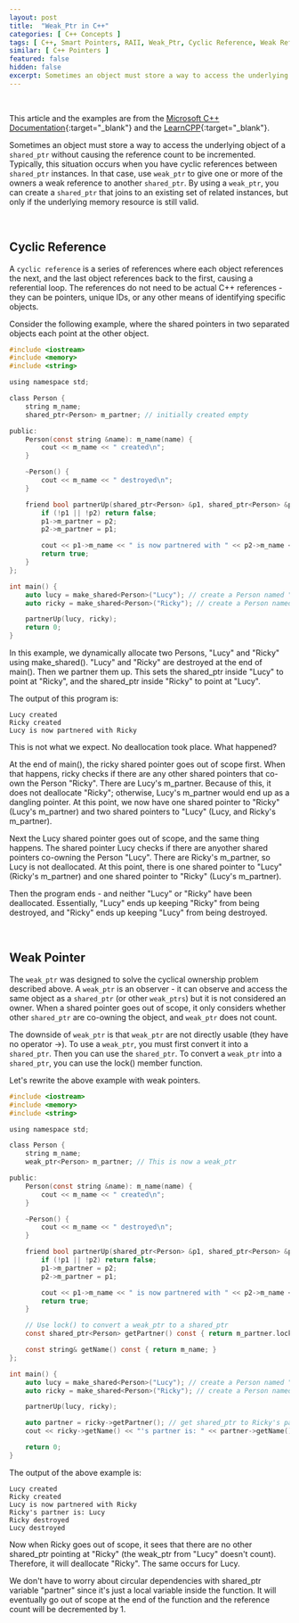 ```yaml
---
layout: post
title:  "Weak_Ptr in C++"
categories: [ C++ Concepts ]
tags: [ C++, Smart Pointers, RAII, Weak_Ptr, Cyclic Reference, Weak Reference ]
similar: [ C++ Pointers ]
featured: false
hidden: false
excerpt: Sometimes an object must store a way to access the underlying object of a `shared_ptr` without causing the reference count to be incremented.
---
```


<br />

This article and the examples are from the [Microsoft C++ Documentation](https://docs.microsoft.com/en-us/cpp/cpp/how-to-create-and-use-weak-ptr-instances?view=msvc-160){:target="_blank"} and the [LearnCPP](https://www.learncpp.com/cpp-tutorial/15-7-circular-dependency-issues-with-stdshared_ptr-and-stdweak_ptr/){:target="_blank"}. 



Sometimes an object must store a way to access the underlying object of a `shared_ptr` without causing the reference count to be incremented. Typically, this situation occurs when you have cyclic references between `shared_ptr` instances. In that case, use `weak_ptr` to give one or more of the owners a weak reference to another `shared_ptr`. By using a `weak_ptr`, you can create a `shared_ptr` that joins to an existing set of related instances, but only if the underlying memory resource is still valid.


<br />

## Cyclic Reference

A `cyclic reference` is a series of references where each object references the next, and the last object references back to the first, causing a referential loop. The references do not need to be actual C++ references - they can be pointers, unique IDs, or any other means of identifying specific objects.


Consider the following example, where the shared pointers in two separated objects each point at the other object.

```c
#include <iostream>
#include <memory>
#include <string>

using namespace std;

class Person {
    string m_name;
    shared_ptr<Person> m_partner; // initially created empty

public:
    Person(const string &name): m_name(name) {
        cout << m_name << " created\n";
    }

    ~Person() {
        cout << m_name << " destroyed\n";
    }

    friend bool partnerUp(shared_ptr<Person> &p1, shared_ptr<Person> &p2) {
        if (!p1 || !p2) return false;
        p1->m_partner = p2;
        p2->m_partner = p1;

        cout << p1->m_name << " is now partnered with " << p2->m_name << endl;
        return true;
    }
};

int main() {
    auto lucy = make_shared<Person>("Lucy"); // create a Person named "Lucy"
    auto ricky = make_shared<Person>("Ricky"); // create a Person named "Ricky"

    partnerUp(lucy, ricky);
    return 0;
}
```

In this example, we dynamically allocate two Persons, "Lucy" and "Ricky" using make_shared(). "Lucy" and "Ricky" are destroyed at the end of main(). Then we partner them up. This sets the shared_ptr inside "Lucy" to point at "Ricky", and the shared_ptr inside "Ricky" to point at "Lucy". 

The output of this program is:
```
Lucy created
Ricky created
Lucy is now partnered with Ricky
```

This is not what we expect. No deallocation took place. What happened?

At the end of main(), the ricky shared pointer goes out of scope first. When that happens, ricky checks if there are any other shared pointers that co-own the Person "Ricky". There are Lucy's m_partner. Because of this, it does not deallocate "Ricky"; otherwise, Lucy's m_partner would end up as a dangling pointer. At this point, we now have one shared pointer to "Ricky" (Lucy's m_partner) and two shared pointers to "Lucy" (Lucy, and Ricky's m_partner).

Next the Lucy shared pointer goes out of scope, and the same thing happens. The shared pointer Lucy checks if there are anyother shared pointers co-owning the Person "Lucy". There are Ricky's m_partner, so Lucy is not deallocated. At this point, there is one shared pointer to "Lucy" (Ricky's m_partner) and one shared pointer to "Ricky" (Lucy's m_partner).

Then the program ends - and neither "Lucy" or "Ricky" have been deallocated. Essentially, "Lucy" ends up keeping "Ricky" from being destroyed, and "Ricky" ends up keeping "Lucy" from being destroyed.



<br/>

## Weak Pointer

The `weak_ptr` was designed to solve the cyclical ownership problem described above. A `weak_ptr` is an observer - it can observe and access the same object as a `shared_ptr` (or other `weak_ptrs`) but it is not considered an owner. When a shared pointer goes out of scope, it only considers whether other `shared_ptr` are co-owning the object, and `weak_ptr` does not count.

The downside of `weak_ptr` is that `weak_ptr` are not directly usable (they have no operator ->). To use a `weak_ptr`, you must first convert it into a `shared_ptr`. Then you can use the `shared_ptr`. To convert a `weak_ptr` into a `shared_ptr`, you can use the lock() member function.

Let's rewrite the above example with weak pointers.

```c
#include <iostream>
#include <memory>
#include <string>

using namespace std;

class Person {
    string m_name;
    weak_ptr<Person> m_partner; // This is now a weak_ptr

public:
    Person(const string &name): m_name(name) {
        cout << m_name << " created\n";
    }

    ~Person() {
        cout << m_name << " destroyed\n";
    }

    friend bool partnerUp(shared_ptr<Person> &p1, shared_ptr<Person> &p2) {
        if (!p1 || !p2) return false;
        p1->m_partner = p2;
        p2->m_partner = p1;

        cout << p1->m_name << " is now partnered with " << p2->m_name << endl;
        return true;
    }

    // Use lock() to convert a weak_ptr to a shared_ptr
    const shared_ptr<Person> getPartner() const { return m_partner.lock(); }

    const string& getName() const { return m_name; }
};

int main() {
    auto lucy = make_shared<Person>("Lucy"); // create a Person named "Lucy"
    auto ricky = make_shared<Person>("Ricky"); // create a Person named "Ricky"

    partnerUp(lucy, ricky);

    auto partner = ricky->getPartner(); // get shared_ptr to Ricky's partner
    cout << ricky->getName() << "'s partner is: " << partner->getName() << '\n';

    return 0;
}
```

The output of the above example is:
```
Lucy created
Ricky created
Lucy is now partnered with Ricky
Ricky's partner is: Lucy
Ricky destroyed
Lucy destroyed
```

Now when Ricky goes out of scope, it sees that there are no other shared_ptr pointing at "Ricky" (the weak_ptr from "Lucy" doesn't count). Therefore, it will deallocate "Ricky". The same occurs for Lucy.

We don't have to worry about circular dependencies with shared_ptr variable "partner" since it's just a local variable inside the function. It will eventually go out of scope at the end of the function and the reference count will be decremented by 1.







